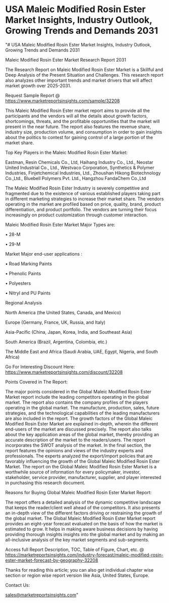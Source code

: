 # USA Maleic Modified Rosin Ester Market Insights, Industry Outlook, Growing Trends and Demands 2031
"# USA Maleic Modified Rosin Ester Market Insights, Industry Outlook, Growing Trends and Demands 2031

Maleic Modified Rosin Ester Market Research Report 2031

The Research Report on Maleic Modified Rosin Ester Market is a Skillful and Deep Analysis of the Present Situation and Challenges. This research report also analyzes other important trends and market drivers that will affect market growth over 2025-2031.

Request Sample Report @ https://www.marketreportsinsights.com/sample/32208

This Maleic Modified Rosin Ester market report aims to provide all the participants and the vendors will all the details about growth factors, shortcomings, threats, and the profitable opportunities that the market will present in the near future. The report also features the revenue share, industry size, production volume, and consumption in order to gain insights about the politics to contest for gaining control of a large portion of the market share.

Top Key Players in the Maleic Modified Rosin Ester Market:

Eastman, Resin Chemicals Co., Ltd, Haihang Industry Co., Ltd., Neostar United Industrial Co., Ltd., Westvaco Corporation, Synthetics & Polymer Industries, Finjetchemical Industries, Ltd., Zhoushan Hikong Biotechnology Co.,Ltd., Bluebell Polymers Pvt. Ltd., Hangzhou FandaChem Co.,Ltd

The Maleic Modified Rosin Ester Industry is severely competitive and fragmented due to the existence of various established players taking part in different marketing strategies to increase their market share. The vendors operating in the market are profiled based on price, quality, brand, product differentiation, and product portfolio. The vendors are turning their focus increasingly on product customization through customer interaction.

Maleic Modified Rosin Ester Market Major Types are:

• 28-M

• 29-M

Market Major end-user applications :

• Road Marking Paints

• Phenolic Paints

• Polyesters

• Nitryl and PU Paints

Regional Analysis

North America (the United States, Canada, and Mexico)

Europe (Germany, France, UK, Russia, and Italy)

Asia-Pacific (China, Japan, Korea, India, and Southeast Asia)

South America (Brazil, Argentina, Colombia, etc.)

The Middle East and Africa (Saudi Arabia, UAE, Egypt, Nigeria, and South Africa)

Go For Interesting Discount Here: https://www.marketreportsinsights.com/discount/32208

Points Covered in The Report:

The major points considered in the Global Maleic Modified Rosin Ester Market report include the leading competitors operating in the global market.
The report also contains the company profiles of the players operating in the global market.
The manufacture, production, sales, future strategies, and the technological capabilities of the leading manufacturers are also included in the report.
The growth factors of the Global Maleic Modified Rosin Ester Market are explained in-depth, wherein the different end-users of the market are discussed precisely.
The report also talks about the key application areas of the global market, thereby providing an accurate description of the market to the readers/users.
The report incorporates the SWOT analysis of the market. In the final section, the report features the opinions and views of the industry experts and professionals. The experts analyzed the export/import policies that are favorably influencing the growth of the Global Maleic Modified Rosin Ester Market.
The report on the Global Maleic Modified Rosin Ester Market is a worthwhile source of information for every policymaker, investor, stakeholder, service provider, manufacturer, supplier, and player interested in purchasing this research document.

Reasons for Buying Global Maleic Modified Rosin Ester Market Report:

The report offers a detailed analysis of the dynamic competitive landscape that keeps the reader/client well ahead of the competitors.
It also presents an in-depth view of the different factors driving or restraining the growth of the global market.
The Global Maleic Modified Rosin Ester Market report provides an eight-year forecast evaluated on the basis of how the market is estimated to grow.
It helps in making aware business decisions by having providing thorough insights insights into the global market and by making an all-inclusive analysis of the key market segments and sub-segments.

Access full Report Description, TOC, Table of Figure, Chart, etc. @ https://marketreportsinsights.com/industry-forecast/maleic-modified-rosin-ester-market-forecast-by-geography-32208

Thanks for reading this article; you can also get individual chapter wise section or region wise report version like Asia, United States, Europe.

Contact Us:

sales@marketreportsinsights.com"

